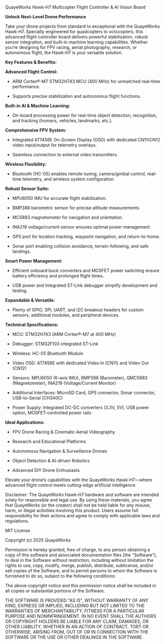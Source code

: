 QuayeWorks Hawk-H7 Multicopter Flight Controller & AI Vision Board

**Unlock Next-Level Drone Performance**

Take your drone projects from standard to exceptional with the QuayeWorks Hawk-H7. Specially engineered for quadcopters to octocopters, this advanced flight controller board delivers powerful stabilization, robust sensor integration, and built-in machine learning capabilities. Whether you’re designing for FPV racing, aerial photography, research, or autonomous flight, the Hawk-H7 is your versatile solution.

**Key Features & Benefits:**

  **Advanced Flight Control:**
  
  - ARM Cortex®-M7 STM32H743 MCU (400 MHz) for unmatched real-time performance.
    
  - Supports precise stabilization and autonomous flight functions.

  **Built-in AI & Machine Learning:**
  
  - On-board processing power for real-time object detection, recognition, and tracking (humans, vehicles, landmarks, etc.).

  **Comprehensive FPV System:**
  
  - Integrated AT7456E On-Screen Display (OSD) with dedicated CN11/CN12 video input/output for telemetry overlays.
    
  - Seamless connection to external video transmitters.

  **Wireless Flexibility:**
  
  - Bluetooth (HC-05) enables remote tuning, camera/gimbal control, real-time telemetry, and wireless system configuration.

  **Robust Sensor Suite:**
  
  - MPU6050 IMU for accurate flight stabilization.
    
  - BMP388 barometric sensor for precise altitude measurements.
    
  - MC5883 magnetometer for navigation and orientation.
    
  - INA219 voltage/current sensor ensures optimal power management.
    
  - GPS port for location tracking, waypoint navigation, and return-to-home.
    
  - Sonar port enabling collision avoidance, terrain-following, and safe landings.

  **Smart Power Management:**
  
  - Efficient onboard buck converters and MOSFET power switching ensure battery efficiency and prolonged flight times.
    
  - USB power and integrated ST-Link debugger simplify development and testing.
    
  **Expandable & Versatile:**
  
  - Plenty of GPIO, SPI, UART, and I2C breakout headers for custom sensors, additional modules, and peripheral devices.

  **Technical Specifications:**
  
  - MCU: STM32H743 (ARM Cortex®-M7 at 400 MHz)
    
  - Debugger: STM32F103 integrated ST-Link
    
  - Wireless: HC-05 Bluetooth Module
    
  - Video OSD: AT7456E with dedicated Video In (CN11) and Video Out (CN12)
    
  - Sensors: MPU6050 (6-axis IMU), BMP388 (Barometer), QMC5883 (Magnetometer), INA219 (Voltage/Current Monitor)
    
  - Additional Interfaces: MicroSD Card, GPS connector, Sonar connector, USB-to-Serial (CH340C)
    
  - Power Supply: Integrated DC-DC converters (3.3V, 5V), USB power option, MOSFET-controlled power rails

  **Ideal Applications:**
  
  - FPV Drone Racing & Cinematic Aerial Videography
    
  - Research and Educational Platforms
    
  - Autonomous Navigation & Surveillance Drones
    
  - Object Detection & AI-driven Robotics
    
  - Advanced DIY Drone Enthusiasts

Elevate your drone’s capabilities with the QuayeWorks Hawk-H7—where advanced flight control meets cutting-edge artificial intelligence.

Disclaimer: The QuayeWorks Hawk-H7 hardware and software are intended solely for responsible and legal use. By using these materials, you agree that QuayeWorks (or the creator) shall not be held liable for any misuse, harm, or illegal activities involving this product. Users assume full responsibility for their actions and agree to comply with applicable laws and regulations.

MIT License

Copyright (c) 2025 QuayeWorks

Permission is hereby granted, free of charge, to any person obtaining a copy
of this software and associated documentation files (the "Software"), to deal
in the Software without restriction, including without limitation the rights
to use, copy, modify, merge, publish, distribute, sublicense, and/or sell
copies of the Software, and to permit persons to whom the Software is
furnished to do so, subject to the following conditions:

The above copyright notice and this permission notice shall be included in all
copies or substantial portions of the Software.

THE SOFTWARE IS PROVIDED "AS IS", WITHOUT WARRANTY OF ANY KIND, EXPRESS OR
IMPLIED, INCLUDING BUT NOT LIMITED TO THE WARRANTIES OF MERCHANTABILITY,
FITNESS FOR A PARTICULAR PURPOSE AND NONINFRINGEMENT. IN NO EVENT SHALL THE
AUTHORS OR COPYRIGHT HOLDERS BE LIABLE FOR ANY CLAIM, DAMAGES, OR OTHER
LIABILITY, WHETHER IN AN ACTION OF CONTRACT, TORT OR OTHERWISE, ARISING FROM,
OUT OF OR IN CONNECTION WITH THE SOFTWARE OR THE USE OR OTHER DEALINGS IN THE
SOFTWARE.
